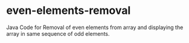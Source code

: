 # even-elements-removal
Java Code for Removal of even elements from array and displaying the array in same sequence of odd elements.
